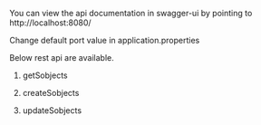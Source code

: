  

You can view the api documentation in swagger-ui by pointing to  
http://localhost:8080/  

Change default port value in application.properties

Below rest api are available.


1. getSobjects

2. createSobjects

3. updateSobjects